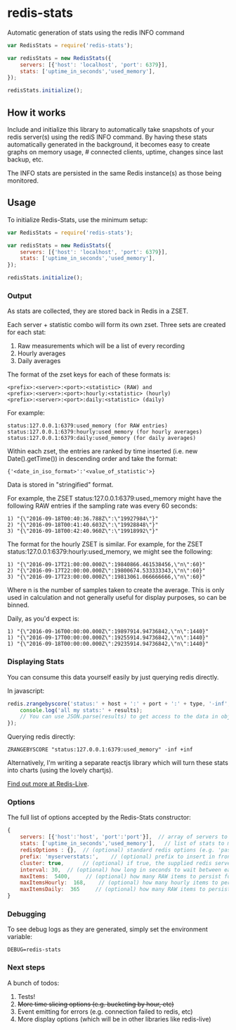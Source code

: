 # redis-stats
Automatic generation of stats using the redis INFO command

```javascript
var RedisStats = require('redis-stats');

var redisStats = new RedisStats({
    servers: [{'host': 'localhost', 'port': 6379}],
    stats: ['uptime_in_seconds','used_memory'],
});

redisStats.initialize();
```

## How it works
Include and initialize this library to automatically take snapshots of your redis server(s) using the rediS INFO command. By having these stats automatically generated in the background, it becomes easy to create graphs on memory usage, # connected clients, uptime, changes since last backup, etc. 

The INFO stats are persisted in the same Redis instance(s) as those being monitored. 

## Usage
To initialize Redis-Stats, use the minimum setup:

```javascript
var RedisStats = require('redis-stats');

var redisStats = new RedisStats({
    servers: [{'host': 'localhost', 'port': 6379}],
    stats: ['uptime_in_seconds','used_memory'],
});

redisStats.initialize();
```

### Output
As stats are collected, they are stored back in Redis in a ZSET.

Each server + statistic combo will form its own zset. Three sets are created for each stat:

1. Raw measurements which will be a list of every recording
2. Hourly averages
3. Daily averages 

The format of the zset keys for each of these formats is:

```
<prefix>:<server>:<port>:<statistic> (RAW) and
<prefix>:<server>:<port>:hourly:<statistic> (hourly)
<prefix>:<server>:<port>:daily:<statistic> (daily)
```

For example:

```
status:127.0.0.1:6379:used_memory (for RAW entries)
status:127.0.0.1:6379:hourly:used_memory (for hourly averages)
status:127.0.0.1:6379:daily:used_memory (for daily averages) 
```

Within each zset, the entries are ranked by time inserted (i.e. new Date().getTime()) in descending order and take the format:

```
{'<date_in_iso_format>':'<value_of_statistic'>}
```

Data is stored in "stringified" format. 

For example, the ZSET status:127.0.0.1:6379:used_memory might have the following RAW entries if the sampling rate was every 60 seconds:

```
1) "{\"2016-09-18T00:40:36.788Z\":\"19927984\"}"
2) "{\"2016-09-18T00:41:40.603Z\":\"19928848\"}"
3) "{\"2016-09-18T00:42:40.960Z\":\"19918992\"}"
``` 

The format for the hourly ZSET is similar. For example, for the ZSET status:127.0.0.1:6379:hourly:used_memory, we might see the following:

```
1) "{\"2016-09-17T21:00:00.000Z\":19840866.461538456,\"n\":60}"
2) "{\"2016-09-17T22:00:00.000Z\":19800674.533333343,\"n\":60}"
3) "{\"2016-09-17T23:00:00.000Z\":19813061.066666666,\"n\":60}"
``` 

Where n is the number of samples taken to create the average. This is only used in calculation and not generally useful for display purposes, so can be binned.

Daily, as you'd expect is:

```
1) "{\"2016-09-16T00:00:00.000Z\":19897914.94736842,\"n\":1440}"
1) "{\"2016-09-17T00:00:00.000Z\":19255914.94736842,\"n\":1440}"
1) "{\"2016-09-18T00:00:00.000Z\":29235914.94736842,\"n\":1440}"
```

### Displaying Stats
You can consume this data yourself easily by just querying redis directly.

In javascript:

```javascript
redis.zrangebyscore('status:' + host + ':' + port + ':' + type, '-inf', '+inf', (err, results) => {
    console.log('all my stats:' + results);
    // You can use JSON.parse(results) to get access to the data in object format 
});                
```

Querying redis directly:
```
ZRANGEBYSCORE "status:127.0.0.1:6379:used_memory" -inf +inf
```

Alternatively, I'm writing a separate reactjs library which will turn these stats into charts (using the lovely chartjs).

[Find out more at Redis-Live](https://www.npmjs.com/package/redis-live). 

### Options
The full list of options accepted by the Redis-Stats constructor:

```js
{
    servers: [{'host':'host', 'port':'port'}],  // array of servers to be monitored   
    stats: ['uptime_in_seconds','used_memory'],   // list of stats to monitor - full list is here http://redis.io/commands/INFO
    redisOptions : {},  // (optional) standard redis options (e.g. 'password')
    prefix: 'myserverstats:',    // (optional) prefix to insert in front of keys in redis for any persisted stats 
    cluster: true,      // (optional) if true, the supplied redis servers will be treated as a cluster. If false (default), they'll be treated as independent servers      
    interval: 30,  // (optional) how long in seconds to wait between each redis INFO command (default is 60)
    maxItems:  5400,     // (optional) how many RAW items to persist for each server:stat combo (default is 1440 which is 1 days worth of stats at 1 minute intervals)
    maxItemsHourly:  168,    // (optional) how many hourly items to persist for each server:stat combo (default is 48which is 7 days worth of stats)
    maxItemsDaily:  365     // (optional) how many RAW items to persist for each server:stat combo (default is 30 which is 1 month worth of stats)
}
```


### Debugging

To see debug logs as they are generated, simply set the environment variable:

```
DEBUG=redis-stats
``` 

### Next steps
A bunch of todos:

1. Tests!
2. ~~More time slicing options (e.g. bucketing by hour, etc)~~ 
3. Event emitting for errors (e.g. connection failed to redis, etc)
4. More display options (which will be in other libraries like redis-live)
